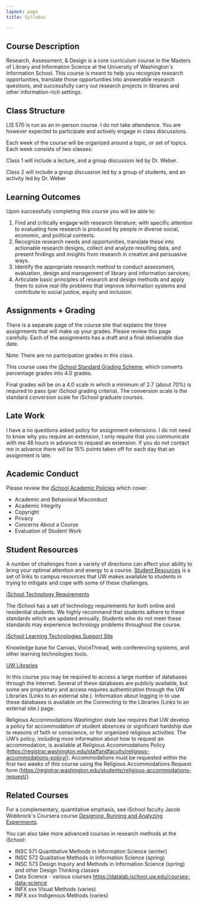 ```yaml
---
layout: page
title: Syllabus

---
```


## Course Description
Research, Assessment, & Design is a core curriculum course in the Masters of Library and Information Science at the University of Washington's Information School. This course is meant to help you recognize research opportunities, translate those opportunities into answerable research questions, and successfully carry out research projects in libraries and other information-rich settings.

## Class Structure
LIS 570 is run as an in-person course. I do not take attendance. You are however expected to participate and actively engage in class discussions.

Each week of the course will be organized around a topic, or set of topics. Each week consists of two classes:

Class 1 will include a lecture, and a group discussion led by Dr. Weber.

Class 2 will include a group discussion led by a group of students, and an activity led by Dr. Weber  

## Learning Outcomes

Upon successfully completing this course you will be able to:
1.	Find and critically engage with research literature; with specific attention to evaluating how research is produced by people in diverse social, economic, and political contexts.
2.	Recognize research needs and opportunities, translate these into actionable research designs, collect and analyze resulting data, and present findings and insights from research in creative and persuasive ways.
3. Identify the appropriate research method to conduct assessment, evaluation, design and management of library and information services;
4. Articulate basic principles of research and design methods and apply them to solve real-life problems that improve information systems and contribute to social justice, equity and inclusion.

## Assignments + Grading
There is a separate page of the course site that explains the three assignments that will make up your grades. Please review this page carefully. Each of the assignments has a draft and a final deliverable due date.

Note: There are no participation grades in this class.

This course uses the [iSchool Standard Grading Scheme](https://canvas.uw.edu/courses/721562/pages/ischool-standard-grading-scheme), which converts percentage grades into 4.0 grades.

Final grades will be on a 4.0 scale in which a minimum of 2.7 (about 70%) is required to pass (per iSchool grading criteria). The conversion scale is the standard conversion scale for iSchool graduate courses.

## Late Work
I have a no questions asked policy for assignment extensions. I do not need to know why you require an extension, I only require that you communicate with me 48 hours in advance to request an extension. If you do not contact me in advance there will be 15% points taken off for each day that an assignment is late.

## Academic Conduct

Please review the [iSchool Academic Policies](https://docs.google.com/document/d/1Ev3S-JeQIBauLFIEJupXuJJ2z6Ei2Ps7ofDWj0IACyE/preview) which cover:

- Academic and Behavioral Misconduct
- Academic Integrity
- Copyright
- Privacy
- Concerns About a Course
- Evaluation of Student Work

## Student Resources

A number of challenges from a variety of directions can affect your ability to bring your optimal attention and energy to a course. [Student Resources](https://docs.google.com/document/d/1ZpD3alAmXg33_6taM9LaFb4t0twW6glDLRVXIVS9tmk/preview) is a set of links to campus resources that UW makes available to students in trying to mitigate and cope with some of these challenges.

[iSchool Technology Requirements](https://canvas.uw.edu/courses/721562/pages/students-technology-requirements)

The iSchool has a set of technology requirements for both online and residential students. We highly recommend that students adhere to these standards which are updated annually. Students who do not meet these standards may experience technology problems throughout the course.

[iSchool Learning Technologies Support Site](https://canvas.uw.edu/courses/721562)

Knowledge base for Canvas, VoiceThread, web conferencing systems, and other learning technologies tools.

[UW Libraries](http://www.lib.washington.edu/)

In this course you may be required to access a large number of databases through the Internet. Several of these databases are publicly available, but some are proprietary and access requires authentication through the UW Libraries (Links to an external site.). Information about logging in to use these databases is available on the Connecting to the Libraries (Links to an external site.) page.

Religious Accommodations
Washington state law requires that UW develop a policy for accommodation of student absences or significant hardship due to reasons of faith or conscience, or for organized religious activities. The UW’s policy, including more information about how to request an accommodation, is available at Religious Accommodations Policy (https://registrar.washington.edu/staffandfaculty/religious-accommodations-policy/). Accommodations must be requested within the first two weeks of this course using the Religious Accommodations Request form (https://registrar.washington.edu/students/religious-accommodations-request/).


## Related Courses
For a complementary, quantitative emphasis, see iSchool faculty Jacob Wobbrock's Coursera course [Designing, Running and Analyzing Experiments](https://www.coursera.org/learn/designexperiments).

You can also take more advanced courses in research methods at the iSchool:

- INSC 571 Quantitative Methods in Information Science (winter)
- INSC 572 Qualitative Methods in Information Science (spring)
- INSC 573 Design Inquiry and Methods in Information Science (spring) and other Design Thinking classes
- Data Science - various courses https://datalab.ischool.uw.edu/courses-data-science
- INFX xxx Visual Methods (varies)
- INFX xxx Indigenous Methods (varies)
